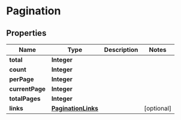 
# Pagination

## Properties
Name | Type | Description | Notes
------------ | ------------- | ------------- | -------------
**total** | **Integer** |  | 
**count** | **Integer** |  | 
**perPage** | **Integer** |  | 
**currentPage** | **Integer** |  | 
**totalPages** | **Integer** |  | 
**links** | [**PaginationLinks**](PaginationLinks.md) |  |  [optional]



